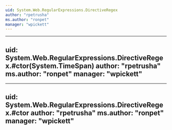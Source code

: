 ```yaml
---
uid: System.Web.RegularExpressions.DirectiveRegex
author: "rpetrusha"
ms.author: "ronpet"
manager: "wpickett"
---
```


---
uid: System.Web.RegularExpressions.DirectiveRegex.#ctor(System.TimeSpan)
author: "rpetrusha"
ms.author: "ronpet"
manager: "wpickett"
---

---
uid: System.Web.RegularExpressions.DirectiveRegex.#ctor
author: "rpetrusha"
ms.author: "ronpet"
manager: "wpickett"
---
